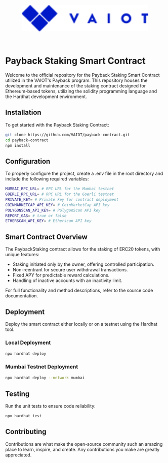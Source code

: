 <div align="center">
    <img src="assets/vaiotLogo.svg" alt="VAIOT Logo" width="400"/>
</div>

</br>
</br>

# Payback Staking Smart Contract

Welcome to the official repository for the Payback Staking Smart Contract utilized in the VAIOT's Payback program. This repository houses the development and maintenance of the staking contract designed for Ethereum-based tokens, utilizing the solidity programming language and the Hardhat development environment.

## Installation

To get started with the Payback Staking Contract:

```bash
git clone https://github.com/VAIOT/payback-contract.git
cd payback-contract
npm install
```

## Configuration

To properly configure the project, create a .env file in the root directory and include the following required variables:

```bash
MUMBAI_RPC_URL= # RPC URL for the Mumbai testnet
GOERLI_RPC_URL= # RPC URL for the Goerli testnet
PRIVATE_KEY= # Private key for contract deployment
COINMARKETCAP_API_KEY= # CoinMarketCap API key
POLYGONSCAN_API_KEY= # PolygonScan API key
REPORT_GAS= # true or false
ETHERSCAN_API_KEY= # Etherscan API key

```

## Smart Contract Overview

The PaybackStaking contract allows for the staking of ERC20 tokens, with unique features:

<ul>
    <li>Staking initiated only by the owner, offering controlled participation.</li>
    <li>Non-reentrant for secure user withdrawal transactions.</li>
    <li>Fixed APY for predictable reward calculations.</li>
    <li>Handling of inactive accounts with an inactivity limit.</li>
</ul>

For full functionality and method descriptions, refer to the source code documentation.

## Deployment

Deploy the smart contract either locally or on a testnet using the Hardhat tool.

### Local Deployment

```bash
npx hardhat deploy
```

### Mumbai Testnet Deployment

```bash
npx hardhat deploy --network mumbai
```

## Testing

Run the unit tests to ensure code reliability:

```bash
npx hardhat test
```

## Contributing

Contributions are what make the open-source community such an amazing place to learn, inspire, and create. Any contributions you make are greatly appreciated.

